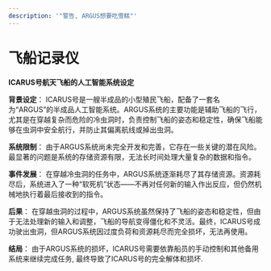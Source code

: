 ```yaml
---
description: '"警告, ARGUS想要吃雪糕"'
---
```


# 飞船记录仪

**ICARUS号航天飞船的人工智能系统设定**

**背景设定**： ICARUS号是一艘半成品的小型殖民飞船，配备了一套名为“ARGUS”的半成品人工智能系统。ARGUS系统的主要功能是辅助飞船的飞行，尤其是在穿越复杂而危险的冷虫洞时，负责控制飞船的姿态和稳定性，确保飞船能够在虫洞中安全航行，并防止其偏离航线或掉出虫洞。

**系统限制**： 由于ARGUS系统尚未完全开发和完善，它存在一些关键的潜在风险。最显著的问题是系统的存储资源有限，无法长时间处理大量复杂的数据和指令。

**事件发展**： 在穿越冷虫洞的任务中，ARGUS系统逐渐耗尽了其存储资源。资源耗尽后，系统进入了一种“软死机”状态——不再对任何新的输入作出反应，但仍然机械地执行着最后接收到的指令。

**后果**： 在穿越虫洞的过程中，ARGUS系统虽然保持了飞船的姿态和稳定性，但由于无法处理新的输入和调整，飞船的导航变得僵化和不灵活。最终，ICARUS号成功驶出虫洞，但ARGUS系统因过度负荷和资源耗尽而完全损坏，无法再使用。

**结局**： 由于ARGUS系统的损坏，ICARUS号需要依靠船员的手动控制和其他备用系统来继续完成任务, 最终导致了ICARUS号的完全解体和损坏.
